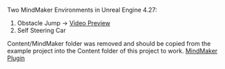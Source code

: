 Two MindMaker Environments in Unreal Engine 4.27:

1. Obstacle Jump -> [Video Preview](https://www.youtube.com/watch?v=1zy63aFjuV8&ab_channel=StefanosPas)
2. Self Steering Car

Content/MindMaker folder was removed and should be copied from the example project into the Content folder of this project to work.
[MindMaker Plugin](https://www.unrealengine.com/marketplace/en-US/product/neurostudio-self-learning-ai)
